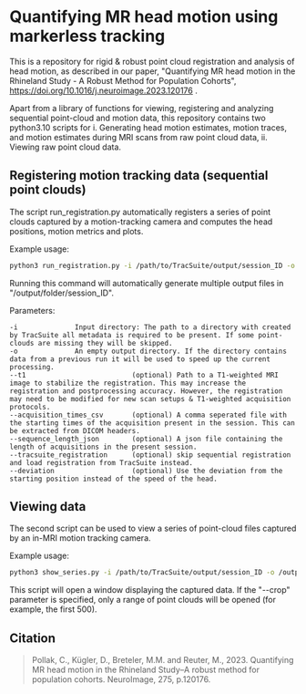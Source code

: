 # Quantifying MR head motion using markerless tracking

This is a repository for rigid & robust point cloud registration and analysis of head motion, as described in our paper, "Quantifying MR head motion in the Rhineland Study - A Robust Method for Population Cohorts", https://doi.org/10.1016/j.neuroimage.2023.120176 .

Apart from a library of functions for viewing, registering and analyzing sequential point-cloud and motion data, this repository contains two python3.10 scripts for i. Generating head motion estimates, motion traces, and motion estimates during MRI scans from raw point cloud data, ii. Viewing raw point cloud data. 

## Registering motion tracking data (sequential point clouds)

The script run_registration.py automatically registers a series of point clouds captured by a motion-tracking camera and computes the head positions, motion metrics and plots.

Example usage:
```bash
python3 run_registration.py -i /path/to/TracSuite/output/session_ID -o /output/folder/session_ID
```

Running this command will automatically generate multiple output files in "/output/folder/session_ID".

Parameters:
```
-i              Input directory: The path to a directory with created by TracSuite all metadata is required to be present. If some point-clouds are missing they will be skipped.
-o              An empty output directory. If the directory contains data from a previous run it will be used to speed up the current processing.
--t1                          (optional) Path to a T1-weighted MRI image to stabilize the registration. This may increase the registration and postprocessing accuracy. However, the registration may need to be modified for new scan setups & T1-weighted acquisition protocols.
--acquisition_times_csv       (optional) A comma seperated file with the starting times of the acquisition present in the session. This can be extracted from DICOM headers.
--sequence_length_json        (optional) A json file containing the length of acquisitions in the present session.
--tracsuite_registration      (optional) skip sequential registration and load registration from TracSuite instead.
--deviation                   (optional) Use the deviation from the starting position instead of the speed of the head.
```


## Viewing data

The second script can be used to view a series of point-cloud files captured by an in-MRI motion tracking camera.

Example usage:
```bash
python3 show_series.py -i /path/to/TracSuite/output/session_ID -o /output/folder/session_ID --crop 0 500
```

This script will open a window displaying the captured data. If the "--crop" parameter is specified, only a range of point clouds will be opened (for example, the first 500).


## Citation


> Pollak, C., Kügler, D., Breteler, M.M. and Reuter, M., 2023. Quantifying MR head motion in the Rhineland Study–A robust method for population cohorts. NeuroImage, 275, p.120176.

